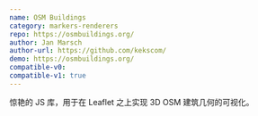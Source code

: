 ```yaml
---
name: OSM Buildings
category: markers-renderers
repo: https://osmbuildings.org/
author: Jan Marsch
author-url: https://github.com/kekscom/
demo: https://osmbuildings.org/
compatible-v0:
compatible-v1: true
---
```


惊艳的 JS 库，用于在 Leaflet 之上实现 3D OSM 建筑几何的可视化。
